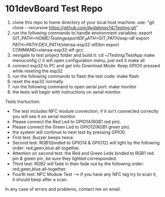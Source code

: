 # 101devBoard Test Repo

1. clone this repo to home directory of your local host machine. use: "git clone --recursive https://github.com/Avdalimov14/Testing.git"
2. run the following commands to handle environment variables:
	export GIT_PATH=$HOME/Testing
	export IDF_PATH=$GIT_PATH/esp-idf
	export PATH=$PATH:$DEV_PATH/xtensa-esp32-elf/bin
	export COMMAND=xtensa-esp32-elf-gcc
3. nevigate to test project folder and build it:
	cd ~/Testing/TestApp
        make menuconfig   // it will open configuration menu, just exit it
        make all
4. connect esp32 to PC and get into Download Mode:
	Keep GPIO0 pressed while reseting the esp32
5. run the following commands to flash the test code:
	make flash
5. reset the esp32 normally
6. run the following command to open serial port: make monitor
7. the tests will begin with instructions on serial monitor.


Tests Insrtuction:
- The test includes NFC module connection, if it isn't connected correctly you will see it on serial monitor. 
- Please connect the Red Led to GPIO14(RGB1 red pin).
- Please connect the Green Led to GPIO12(RGB1 green pin).
- the system will continue to next test by pressing GPIO0.
- First test: Buzzer beeps twice.
- Second test: RGB1(binded to GPIO14 & GPIO12)  will light by the following order: red,geen,blue.all-together.
- Attention on second test: the Red and Green Leds binded to RGB1 red pin & green pin, be sure they lighted corresponded.
- Third test: RGB2 will fade in then fade out by the following order: red,geen,blue.all-together.
- Fourth test: NFC Module Test --> if you have any NFC tag try to scan it, it should beep after a scan.

In any case of errors and problems, contact me on email.


